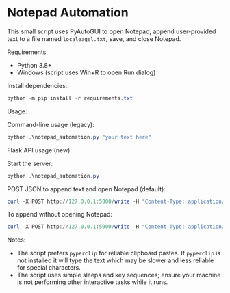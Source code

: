 # Notepad Automation

This small script uses PyAutoGUI to open Notepad, append user-provided text to a file named `localeagel.txt`, save, and close Notepad.

Requirements
- Python 3.8+
- Windows (script uses Win+R to open Run dialog)

Install dependencies:

```powershell
python -m pip install -r requirements.txt
```

Usage:

Command-line usage (legacy):

```powershell
python .\notepad_automation.py "your text here"
```

Flask API usage (new):

Start the server:

```powershell
python .\notepad_automation.py
```

POST JSON to append text and open Notepad (default):

```powershell
curl -X POST http://127.0.0.1:5000/write -H "Content-Type: application/json" -d '{"text":"hello from api"}'
```

To append without opening Notepad:

```powershell
curl -X POST http://127.0.0.1:5000/write -H "Content-Type: application/json" -d '{"text":"no ui", "open": false}'
```

Notes:
- The script prefers `pyperclip` for reliable clipboard pastes. If `pyperclip` is not installed it will type the text which may be slower and less reliable for special characters.
- The script uses simple sleeps and key sequences; ensure your machine is not performing other interactive tasks while it runs.
